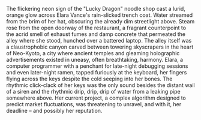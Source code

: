 The flickering neon sign of the "Lucky Dragon" noodle shop cast a lurid, orange glow across Elara Vance's rain-slicked trench coat.  Water streamed from the brim of her hat, obscuring the already dim streetlight above.  Steam rose from the open doorway of the restaurant, a fragrant counterpoint to the acrid smell of exhaust fumes and damp concrete that permeated the alley where she stood, hunched over a battered laptop.  The alley itself was a claustrophobic canyon carved between towering skyscrapers in the heart of Neo-Kyoto, a city where ancient temples and gleaming holographic advertisements existed in uneasy, often breathtaking, harmony.  Elara, a computer programmer with a penchant for late-night debugging sessions and even later-night ramen, tapped furiously at the keyboard, her fingers flying across the keys despite the cold seeping into her bones. The rhythmic click-clack of her keys was the only sound besides the distant wail of a siren and the rhythmic drip, drip, drip of water from a leaking pipe somewhere above.  Her current project, a complex algorithm designed to predict market fluctuations, was threatening to unravel, and with it, her deadline – and possibly her reputation.
